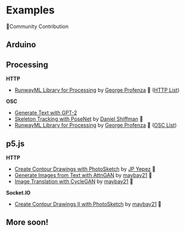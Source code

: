 # Examples


🎉Community Contribution


## Arduino

## Processing
**HTTP**
* [RunwayML Library for Processing](https://github.com/runwayml/processing-library) by [George Profenza](http://sensori.al/) 🎉 ([HTTP List](https://github.com/runwayml/processing-library/tree/master/examples/HTTP))

**OSC**
* [Generate Text with GPT-2](tutorials/tutorial_processing_gpt2.md)
* [Skeleton Tracking with PoseNet](tutorials/tutorial_posenet.md) by [Daniel Shiffman](https://www.youtube.com/channel/UCvjgXvBlbQiydffZU7m1_aw) 🎉
* [RunwayML Library for Processing](https://github.com/runwayml/processing-library) by [George Profenza](http://sensori.al/) 🎉 ([OSC List](https://github.com/runwayml/processing-library/tree/master/examples/OSC))


## p5.js
**HTTP**
* [Create Contour Drawings with PhotoSketch](tutorials/tutorial_photosketch.md) by [JP Yepez](https://www.jpyepez.com) 🎉
* [Generate Images from Text with AttnGAN](tutorials/tutorial_p5_attngan.md) by [maybay21](https://github.com/maybay21) 🎉 
* [Image Translation with CycleGAN](tutorials/tutorial_p5_cyclegan.md) by [maybay21](https://github.com/maybay21) 🎉

**Socket.IO**
* [Create Contour Drawings II with PhotoSketch](tutorials/tutorial_p5_photosketch.md) by [maybay21](https://github.com/maybay21) 🎉



## More soon!
